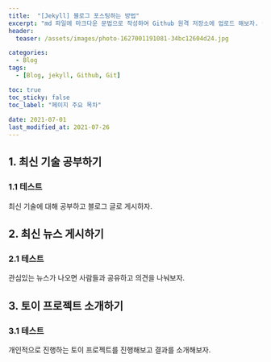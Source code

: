 ```yaml
---
title:  "[Jekyll] 블로그 포스팅하는 방법"
excerpt: "md 파일에 마크다운 문법으로 작성하여 Github 원격 저장소에 업로드 해보자. 에디터는 Visual Studio code 사용! 로컬 서버에서 확인도 해보자. "
header:
  teaser: /assets/images/photo-1627001191081-34bc12604d24.jpg

categories:
  - Blog
tags:
  - [Blog, jekyll, Github, Git]

toc: true
toc_sticky: false
toc_label: "페이지 주요 목차"
 
date: 2021-07-01
last_modified_at: 2021-07-26
---
```


## 1. 최신 기술 공부하기
### 1.1 테스트 
최신 기술에 대해 공부하고 블로그 글로 게시하자.

## 2. 최신 뉴스 게시하기
### 2.1 테스트
관심있는 뉴스가 나오면 사람들과 공유하고 의견을 나눠보자.

## 3. 토이 프로젝트 소개하기
### 3.1 테스트
개인적으로 진행하는 토이 프로젝트를 진행해보고 결과를 소개해보자.
